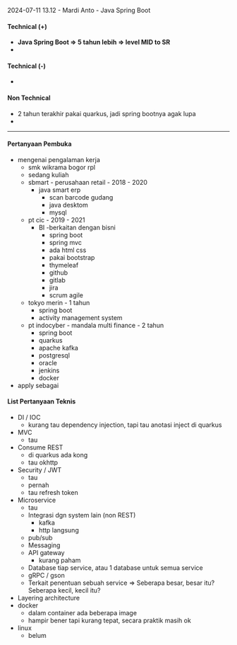 

2024-07-11 13.12 - Mardi Anto - Java Spring Boot

#### Technical (+) 

- **Java Spring Boot => 5 tahun lebih => level MID to SR**  
- 

#### Technical (-)  

- 

#### Non Technical  

- 2 tahun terakhir pakai quarkus, jadi spring bootnya agak lupa
- 

---

#### Pertanyaan Pembuka

- mengenai pengalaman kerja  
	- smk wikrama bogor rpl
	- sedang kuliah
	- sbmart - perusahaan retail - 2018 - 2020
		- java smart erp
			- scan barcode gudang
			- java desktom
			- mysql
	- pt cic - 2019 - 2021
		- BI -berkaitan dengan bisni
			- spring boot
			- spring mvc
			- ada html css
			- pakai bootstrap
			- thymeleaf
			- github
			- gitlab
			- jira
			- scrum agile
	- tokyo merin - 1 tahun
		- spring boot
		- activity management system
	- pt indocyber - mandala multi finance - 2 tahun
		- spring boot
		- quarkus
		- apache kafka
		- postgresql
		- oracle
		- jenkins
		- docker
- apply sebagai


#### List Pertanyaan Teknis

- DI / IOC
	- kurang tau dependency injection, tapi tau anotasi inject di quarkus
- MVC
	- tau
- Consume REST
	- di quarkus ada kong
	- tau okhttp
- Security / JWT
	- tau
	- pernah
	- tau refresh token
- Microservice
	- tau
	- Integrasi dgn system lain (non REST)
		- kafka
		- http langsung
	- pub/sub
	- Messaging
	- API gateway
		- kurang paham
	- Database tiap service, atau 1 database untuk semua service
	- gRPC / gson
	- Terkait penentuan sebuah service => Seberapa besar, besar itu? Seberapa kecil, kecil itu?
- Layering architecture
- docker
	- dalam container ada beberapa image
	- hampir bener tapi kurang tepat, secara praktik masih ok
- linux
	- belum